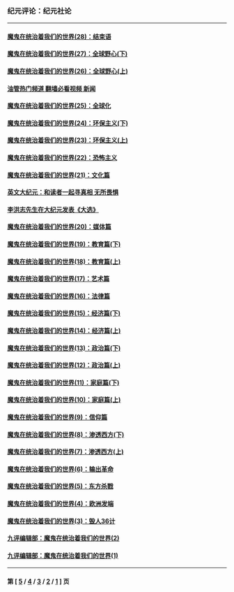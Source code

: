 ### 纪元评论：纪元社论
---
#### [魔鬼在统治着我们的世界(28)：结束语](../../pages/nsc422/n10936246.md?11030330) 
#### [魔鬼在统治着我们的世界(27)：全球野心(下)](../../pages/nsc422/n10928319.md?11030330) 
#### [魔鬼在统治着我们的世界(26)：全球野心(上)](../../pages/nsc422/n10900318.md?11030330) 
#### [油管热门频道 翻墙必看视频 新闻](ok?11030330)
#### [魔鬼在统治着我们的世界(25)：全球化](../../pages/nsc422/n10788205.md?11030330) 
#### [魔鬼在统治着我们的世界(24)：环保主义(下)](../../pages/nsc422/n10695307.md?11030330) 
#### [魔鬼在统治着我们的世界(23)：环保主义(上)](../../pages/nsc422/n10688613.md?11030330) 
#### [魔鬼在统治着我们的世界(22)：恐怖主义](../../pages/nsc422/n10614727.md?11030330) 
#### [魔鬼在统治着我们的世界(21)：文化篇](../../pages/nsc422/n10597706.md?11030330) 
#### [英文大纪元：和读者一起寻真相 无所畏惧](../../pages/nsc422/n12542027.md?11030330) 
#### [李洪志先生在大纪元发表《大选》](../../pages/nsc422/n12534746.md?11030330) 
#### [魔鬼在统治着我们的世界(20)：媒体篇](../../pages/nsc422/n10586579.md?11030330) 
#### [魔鬼在统治着我们的世界(19)：教育篇(下)](../../pages/nsc422/n10564808.md?11030330) 
#### [魔鬼在统治着我们的世界(18)：教育篇(上)](../../pages/nsc422/n10526970.md?11030330) 
#### [魔鬼在统治着我们的世界(17)：艺术篇](../../pages/nsc422/n10499093.md?11030330) 
#### [魔鬼在统治着我们的世界(16)：法律篇](../../pages/nsc422/n10485969.md?11030330) 
#### [魔鬼在统治着我们的世界(15)：经济篇(下)](../../pages/nsc422/n10469975.md?11030330) 
#### [魔鬼在统治着我们的世界(14)：经济篇(上)](../../pages/nsc422/n10457370.md?11030330) 
#### [魔鬼在统治着我们的世界(13)：政治篇(下)](../../pages/nsc422/n10448270.md?11030330) 
#### [魔鬼在统治着我们的世界(12)：政治篇(上)](../../pages/nsc422/n10444576.md?11030330) 
#### [魔鬼在统治着我们的世界(11)：家庭篇(下)](../../pages/nsc422/n10440961.md?11030330) 
#### [魔鬼在统治着我们的世界(10)：家庭篇(上)](../../pages/nsc422/n10435448.md?11030330) 
#### [魔鬼在统治着我们的世界(9)：信仰篇](../../pages/nsc422/n10432159.md?11030330) 
#### [魔鬼在统治着我们的世界(8)：渗透西方(下)](../../pages/nsc422/n10429603.md?11030330) 
#### [魔鬼在统治着我们的世界(7)：渗透西方(上)](../../pages/nsc422/n10426013.md?11030330) 
#### [魔鬼在统治着我们的世界(6)：输出革命](../../pages/nsc422/n10421536.md?11030330) 
#### [魔鬼在统治着我们的世界(5)：东方杀戮](../../pages/nsc422/n10417707.md?11030330) 
#### [魔鬼在统治着我们的世界(4)：欧洲发端](../../pages/nsc422/n10414890.md?11030330) 
#### [魔鬼在统治着我们的世界(3)：毁人36计](../../pages/nsc422/n10411583.md?11030330) 
#### [九评编辑部：魔鬼在统治着我们的世界(2)](../../pages/nsc422/n10410036.md?11030330) 
#### [九评编辑部：魔鬼在统治着我们的世界(1)](../../pages/nsc422/n10406825.md?11030330) 

---
#### 第 [ [5](./5.md?11030330) / [4](./4.md?11030330) / [3](./3.md?11030330) / [2](./2.md?11030330) / [1](./1.md?11030330) ] 页
